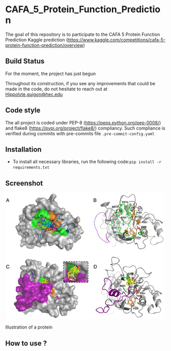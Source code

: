 # CAFA_5_Protein_Function_Prediction
The goal of this repository is to participate to the CAFA 5 Protein Function Prediction Kaggle prediction (https://www.kaggle.com/competitions/cafa-5-protein-function-prediction/overview)

## Build Status

For the moment, the project has just begun 

Throughout its construction, if you see any improvements that could be made in the code, do not hesitate to reach out at
Hippolyte.guigon@hec.edu

## Code style

The all project is coded under PEP-8 (https://peps.python.org/pep-0008/) and flake8 (https://pypi.org/project/flake8/) compliancy. Such compliance is verified during commits with pre-commits file ```.pre-commit-config.yaml```

## Installation

* To install all necessary libraries, run the following code:```pip install -r requirements.txt```

## Screenshot

![alt text](https://github.com/HippolyteGuigon/CAFA_5_Protein_Function_Prediction/blob/main/ressources/Computational_solvent_mapping_of_AMA1_using_FTMAP.TIF.jpg)

Illustration of a protein 

## How to use ?
